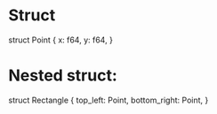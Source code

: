 # Struct
struct Point {
    x: f64,
    y: f64,
}
# Nested struct:
struct Rectangle {
    top_left: Point,
    bottom_right: Point,
}
